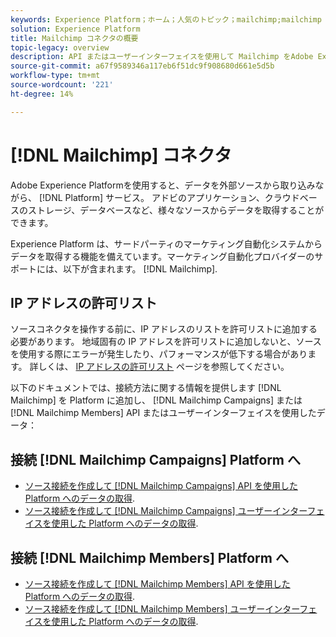 ```yaml
---
keywords: Experience Platform；ホーム；人気のトピック；mailchimp;mailchimp キャンペーン；mailchimp メンバー
solution: Experience Platform
title: Mailchimp コネクタの概要
topic-legacy: overview
description: API またはユーザーインターフェイスを使用して Mailchimp をAdobe Experience Platformに接続する方法を説明します。
source-git-commit: a67f9589346a117eb6f51dc9f908680d661e5d5b
workflow-type: tm+mt
source-wordcount: '221'
ht-degree: 14%

---
```


# [!DNL Mailchimp] コネクタ


Adobe Experience Platformを使用すると、データを外部ソースから取り込みながら、 [!DNL Platform] サービス。 アドビのアプリケーション、クラウドベースのストレージ、データベースなど、様々なソースからデータを取得することができます。

Experience Platform は、サードパーティのマーケティング自動化システムからデータを取得する機能を備えています。マーケティング自動化プロバイダーのサポートには、以下が含まれます。 [!DNL Mailchimp].

## IP アドレスの許可リスト

ソースコネクタを操作する前に、IP アドレスのリストを許可リストに追加する必要があります。 地域固有の IP アドレスを許可リストに追加しないと、ソースを使用する際にエラーが発生したり、パフォーマンスが低下する場合があります。 詳しくは、 [IP アドレスの許可リスト](../../ip-address-allow-list.md) ページを参照してください。

以下のドキュメントでは、接続方法に関する情報を提供します [!DNL Mailchimp] を Platform に追加し、 [!DNL Mailchimp Campaigns] または [!DNL Mailchimp Members] API またはユーザーインターフェイスを使用したデータ：

## 接続 [!DNL Mailchimp Campaigns] Platform へ

* [ソース接続を作成して [!DNL Mailchimp Campaigns] API を使用した Platform へのデータの取得](../../tutorials/api/create/marketing-automation/mailchimp-campaign.md).
* [ソース接続を作成して [!DNL Mailchimp Campaigns] ユーザーインターフェイスを使用した Platform へのデータの取得](../../tutorials/ui/create/marketing-automation/mailchimp-campaigns.md).

## 接続 [!DNL Mailchimp Members] Platform へ

* [ソース接続を作成して [!DNL Mailchimp Members] API を使用した Platform へのデータの取得](../../tutorials/api/create/marketing-automation/mailchimp-members.md).
* [ソース接続を作成して [!DNL Mailchimp Members] ユーザーインターフェイスを使用した Platform へのデータの取得](../../tutorials/ui/create/marketing-automation/mailchimp-members.md).